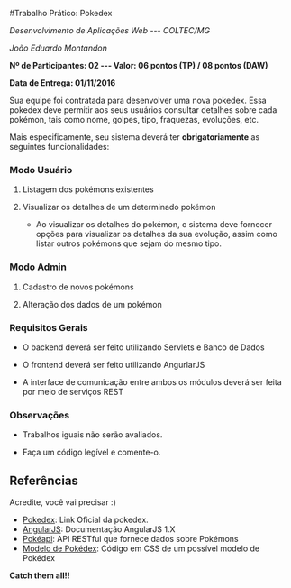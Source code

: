 #Trabalho Prático: Pokedex

*Desenvolvimento de Aplicações Web --- COLTEC/MG*

*João Eduardo Montandon*

**Nº de Participantes: 02 --- Valor: 06 pontos (TP) / 08 pontos (DAW)**

**Data de Entrega: 01/11/2016**

Sua equipe foi contratada para desenvolver uma nova pokedex. Essa pokedex deve permitir aos seus usuários consultar detalhes sobre cada pokémon, tais como nome, golpes, tipo, fraquezas, evoluções, etc.

Mais especificamente, seu sistema deverá ter **obrigatoriamente** as seguintes funcionalidades:

### Modo Usuário

1. Listagem dos pokémons existentes

2. Visualizar os detalhes de um determinado pokémon
	* Ao visualizar os detalhes do pokémon, o sistema deve fornecer opções para visualizar os detalhes da sua evolução, assim como listar outros pokémons que sejam do mesmo tipo.

### Modo Admin

1. Cadastro de novos pokémons

2. Alteração dos dados de um pokémon

### Requisitos Gerais

* O backend deverá ser feito utilizando Servlets e Banco de Dados

* O frontend deverá ser feito utilizando AngurlarJS

* A interface de comunicação entre ambos os módulos deverá ser feita por meio de serviços REST

### Observações

* Trabalhos iguais não serão avaliados.

* Faça um código legível e comente-o.

## Referências

Acredite, você vai precisar :)

* [Pokedex](http://www.pokemon.com/br/pokedex): Link Oficial da pokedex.
* [AngularJS](https://docs.angularjs.org/api): Documentação AngularJS 1.X
* [Pokéapi](http://pokeapi.co/): API RESTful que fornece dados sobre Pokémons
* [Modelo de Pokédex](http://codepen.io/Bidji/pen/MYdPwo): Código em CSS de um possível modelo de Pokédex

**Catch them all!!**

  
